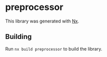 # preprocessor

This library was generated with [Nx](https://nx.dev).

## Building

Run `nx build preprocessor` to build the library.
